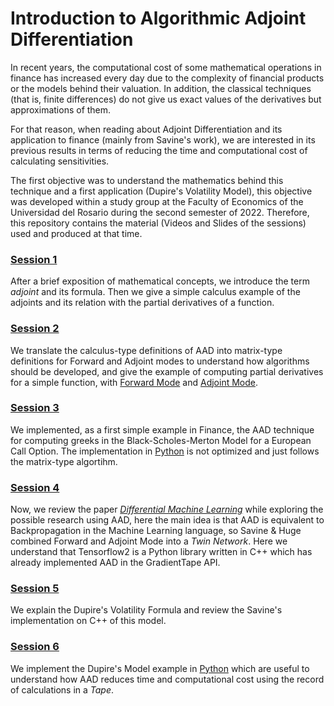 # Introduction to Algorithmic Adjoint Differentiation

In recent years, the computational cost of some mathematical operations in finance has increased every day due to the complexity of financial products or the models behind their valuation. In addition, the classical techniques (that is, finite differences) do not give us exact values of the derivatives but approximations of them.

For that reason, when reading about Adjoint Differentiation and its application to finance (mainly from Savine's work), we are interested in its previous results in terms of reducing the time and computational cost of calculating sensitivities.

The first objective was to understand the mathematics behind this technique and a first application (Dupire's Volatility Model), this objective was developed within a study group at the Faculty of Economics of the Universidad del Rosario during the second semester of 2022. Therefore, this repository contains the material (Videos and Slides of the sessions) used and produced at that time.

### [Session 1](https://youtu.be/0DpfCDToc4Q)

After a brief exposition of mathematical concepts, we introduce the term *adjoint* and its formula. Then we give a simple calculus example of the adjoints and its relation with the partial derivatives of a function.

### [Session 2](https://youtu.be/vdR9eZ8OZ9A)

We translate the calculus-type definitions of AAD into matrix-type definitions for Forward and Adjoint modes to understand how algorithms should be developed, and give the example of computing partial derivatives for a simple function, with [Forward Mode](https://colab.research.google.com/drive/1bRna7-7YnNduzqLAAPJ4D4QVJMpG7u0F?usp=sharing) and [Adjoint Mode](https://colab.research.google.com/drive/113uQx2w5kIJwiIp_RHz2LGXftUsMc_f_?usp=sharing).

### [Session 3](https://youtu.be/ZiHsWkEyYyg)

We implemented, as a first simple example in Finance, the AAD technique for computing greeks in the Black-Scholes-Merton Model for a European Call Option. The implementation in [Python](https://colab.research.google.com/drive/1LFKCGPuzqfQbc70qQi22CczFlQ_It2kC?usp=sharing) is not optimized and just follows the matrix-type algortihm.

### [Session 4](https://youtu.be/dIn7LU7E09A)

Now, we review the paper *[Differential Machine Learning](https://arxiv.org/pdf/2005.02347.pdf)* while exploring the possible research using AAD, here the main idea is that AAD is equivalent to Backpropagation in the Machine Learning language, so Savine & Huge combined Forward and Adjoint Mode into a *Twin Network*. Here we understand that Tensorflow2 is a Python library written in C++ which has already implemented AAD in the GradientTape API.

### [Session 5](https://youtu.be/RSYn_m4zpxs)

We explain the Dupire's Volatility Formula and review the Savine's implementation on C++ of this model.

### [Session 6](https://youtu.be/f4k0BozqJ4I)

We implement the Dupire's Model example in [Python](https://colab.research.google.com/drive/1b-wMIzUPO9-KUHtiXKn1xdFvdGiuT2Hw?usp=sharing) which are useful to understand how AAD reduces time and computational cost using the record of calculations in a *Tape*.
